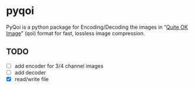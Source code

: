 # pyqoi
PyQoi is a python package for Encoding/Decoding the images in  “[Quite OK Image](https://github.com/phoboslab/qoi)” (qoi) format for fast, lossless image compression.

## TODO
  - [ ] add encoder for 3/4 channel images
  - [ ] add decoder
  - [x] read/write file 
